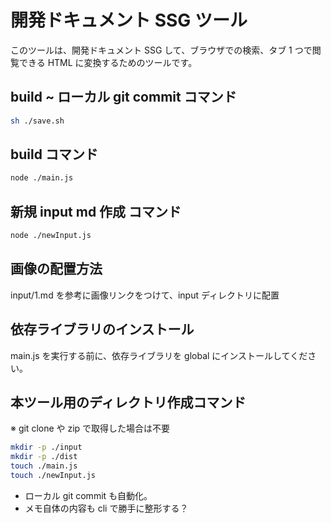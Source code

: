 # 開発ドキュメント SSG ツール

このツールは、開発ドキュメント SSG して、ブラウザでの検索、タブ 1 つで閲覧できる HTML に変換するためのツールです。

## build ~ ローカル git commit コマンド

```bash
sh ./save.sh
```

## build コマンド

```bash
node ./main.js
```

## 新規 input md 作成 コマンド

```bash
node ./newInput.js
```

## 画像の配置方法

input/1.md を参考に画像リンクをつけて、input ディレクトリに配置

## 依存ライブラリのインストール

main.js を実行する前に、依存ライブラリを global にインストールしてください。

## 本ツール用のディレクトリ作成コマンド

※ git clone や zip で取得した場合は不要

```bash
mkdir -p ./input
mkdir -p ./dist
touch ./main.js
touch ./newInput.js
```

- ローカル git commit も自動化。
- メモ自体の内容も cli で勝手に整形する？
